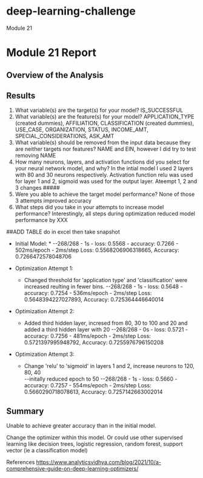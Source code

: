 # deep-learning-challenge
Module 21

# Module 21 Report

## Overview of the Analysis

   


## Results

1.  What variable(s) are the target(s) for your model? IS_SUCCESSFUL
2.  What variable(s) are the feature(s) for your model? APPLICATION_TYPE (created dummies), AFFILIATION, CLASSIFICATION (created dummies), USE_CASE, ORGANIZATION, STATUS, INCOME_AMT, SPECIAL_CONSIDERATIONS, ASK_AMT
3.  What variable(s) should be removed from the input data because they are neither targets nor features? NAME and EIN, however I did try to test removing NAME
4.  How many neurons, layers, and activation functions did you select for your neural network model, and why? In the intial model I used 2 layers with 80 and 30 neurons respectively. Activation function relu was used for layer 1 and 2, sigmoid was used for the output layer. Ateempt 1, 2 and 3 changes ##### 
5.  Were you able to achieve the target model performance? None of those 3 attempts improved accuracy 
6.  What steps did you take in your attempts to increase model performance? Interestingly, all steps during optimization reduced model performance by XXX


##ADD TABLE do in excel then take snapshot
* Initial Model:
  * 
  --268/268 - 1s - loss: 0.5568 - accuracy: 0.7266 - 502ms/epoch - 2ms/step
Loss: 0.5568206906318665, Accuracy: 0.7266472578048706

* Optimization Attempt 1:
  * Changed threshold for 'application type' and 'classification' were increased reulting in fewer bins.
  --268/268 - 1s - loss: 0.5648 - accuracy: 0.7254 - 536ms/epoch - 2ms/step
Loss: 0.5648394227027893, Accuracy: 0.725364446640014
             
* Optimization Attempt 2:
  * Added third  hidden layer, incresed from 80, 30 to 100 and 20 and added a third hidden layer with 20 
  --268/268 - 0s - loss: 0.5721 - accuracy: 0.7256 - 481ms/epoch - 2ms/step
Loss: 0.5721397995948792, Accuracy: 0.7255976796150208

* Optimization Attempt 3:
  * Change 'relu' to 'sigmoid' in layers 1 and 2, increase neurons to 120, 80, 40  
  --initally reduced epoch to 50
  --268/268 - 1s - loss: 0.5660 - accuracy: 0.7257 - 554ms/epoch - 2ms/step
Loss: 0.5660290718078613, Accuracy: 0.7257142663002014



## Summary
Unable to achieve greater accuracy than in the initial model.  

Change the optimizer within this model. Or could use other supervised learning like decision trees, logistic regression, random forest, support vector (ie a classification model)

References
https://www.analyticsvidhya.com/blog/2021/10/a-comprehensive-guide-on-deep-learning-optimizers/
